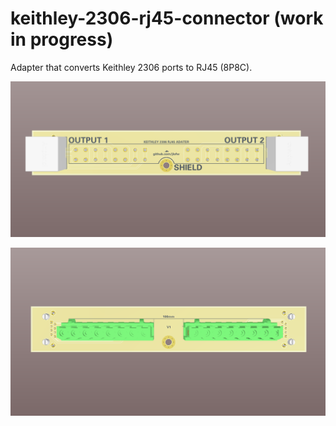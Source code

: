 # keithley-2306-rj45-connector (work in progress)

Adapter that converts Keithley 2306 ports to RJ45 (8P8C).

![Alt text](/images/front.PNG?raw=true "front")

![Alt text](/images/back.PNG?raw=true "back")
